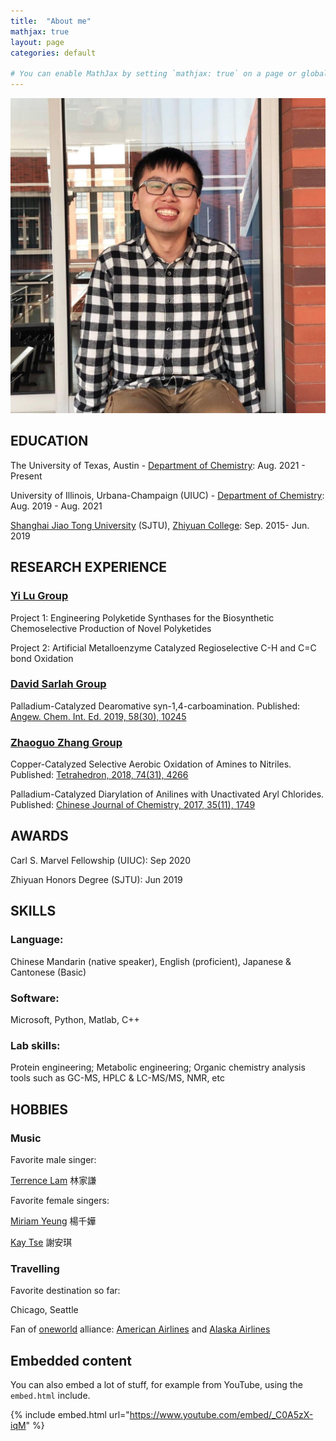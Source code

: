 ```yaml
---
title:  "About me"
mathjax: true
layout: page
categories: default

# You can enable MathJax by setting `mathjax: true` on a page or globally in the `_config.yml`. Some examples:
---
```


![Yu's portrait](https://github.com/yz0629/yz0629.github.io/blob/master/Yu_Zhou.jpeg)


## EDUCATION

The University of Texas, Austin - [Department of Chemistry](https://cm.utexas.edu/): Aug. 2021 - Present

University of Illinois, Urbana-Champaign (UIUC) - [Department of Chemistry](https://chemistry.illinois.edu/): Aug. 2019 - Aug. 2021

[Shanghai Jiao Tong University](https://www.sjtu.edu.cn/) (SJTU), [Zhiyuan College](https://zhiyuan.sjtu.edu.cn/html/zhiyuan/): Sep. 2015- Jun. 2019

## RESEARCH EXPERIENCE

### [Yi Lu Group](https://lulab.cm.utexas.edu/)
Project 1: Engineering Polyketide Synthases for the Biosynthetic Chemoselective Production of Novel Polyketides

Project 2: Artificial Metalloenzyme Catalyzed Regioselective C-H and C=C bond Oxidation

### [David Sarlah Group](sarlahgroup.com)
Palladium-Catalyzed Dearomative syn-1,4-carboamination. Published: [Angew. Chem. Int. Ed. 2019, 58(30), 10245](https://onlinelibrary.wiley.com/doi/abs/10.1002/anie.201905021)

### [Zhaoguo Zhang Group](https://zhaoguo.sjtu.edu.cn/)
Copper-Catalyzed Selective Aerobic Oxidation of Amines to Nitriles. Published: [Tetrahedron, 2018, 74(31), 4266](https://www.sciencedirect.com/science/article/abs/pii/S0040402018307543)

Palladium-Catalyzed Diarylation of Anilines with Unactivated Aryl Chlorides. Published: [Chinese Journal of Chemistry, 2017, 35(11), 1749](https://onlinelibrary.wiley.com/doi/abs/10.1002/cjoc.201700276)

## AWARDS
Carl S. Marvel Fellowship (UIUC): Sep 2020

Zhiyuan Honors Degree (SJTU): Jun 2019

## SKILLS
### Language: 
Chinese Mandarin (native speaker), English (proficient), Japanese & Cantonese (Basic)
### Software: 
Microsoft, Python, Matlab, C++
### Lab skills: 
Protein engineering; Metabolic engineering; Organic chemistry analysis tools such as GC-MS, HPLC & LC-MS/MS, NMR, etc

## HOBBIES
### Music
Favorite male singer: 

[Terrence Lam](https://www.youtube.com/channel/UC5NMESRUXEIpoi5GzGiHEDA) 林家謙

Favorite female singers: 

[Miriam Yeung](https://www.youtube.com/channel/UCSCtPmO9UFq-DF01nsNoF6g) 楊千嬅

[Kay Tse](https://www.youtube.com/channel/UCvlce5EgkkuzHW4ez0V49sw) 謝安琪

### Travelling
Favorite destination so far: 

Chicago, Seattle

Fan of [oneworld](https://www.oneworld.com/members) alliance: [American Airlines](https://www.aa.com/homePage.do) and [Alaska Airlines](https://www.alaskaair.com/)

## Embedded content

You can also embed a lot of stuff, for example from YouTube, using the `embed.html` include.

{% include embed.html url="https://www.youtube.com/embed/_C0A5zX-iqM" %}
